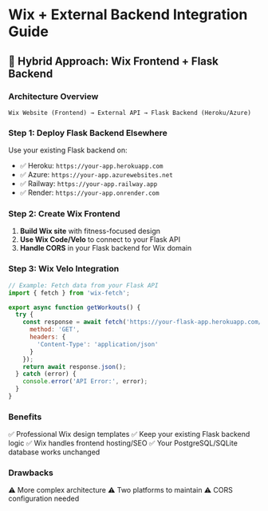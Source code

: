 # Wix + External Backend Integration Guide

## 🎯 Hybrid Approach: Wix Frontend + Flask Backend

### Architecture Overview
```
Wix Website (Frontend) → External API → Flask Backend (Heroku/Azure)
```

### Step 1: Deploy Flask Backend Elsewhere
Use your existing Flask backend on:
- ✅ Heroku: `https://your-app.herokuapp.com`
- ✅ Azure: `https://your-app.azurewebsites.net` 
- ✅ Railway: `https://your-app.railway.app`
- ✅ Render: `https://your-app.onrender.com`

### Step 2: Create Wix Frontend
1. **Build Wix site** with fitness-focused design
2. **Use Wix Code/Velo** to connect to your Flask API
3. **Handle CORS** in your Flask backend for Wix domain

### Step 3: Wix Velo Integration
```javascript
// Example: Fetch data from your Flask API
import { fetch } from 'wix-fetch';

export async function getWorkouts() {
  try {
    const response = await fetch('https://your-flask-app.herokuapp.com/api/workouts', {
      method: 'GET',
      headers: {
        'Content-Type': 'application/json'
      }
    });
    return await response.json();
  } catch (error) {
    console.error('API Error:', error);
  }
}
```

### Benefits
✅ Professional Wix design templates
✅ Keep your existing Flask backend logic
✅ Wix handles frontend hosting/SEO
✅ Your PostgreSQL/SQLite database works unchanged

### Drawbacks
⚠️ More complex architecture
⚠️ Two platforms to maintain
⚠️ CORS configuration needed